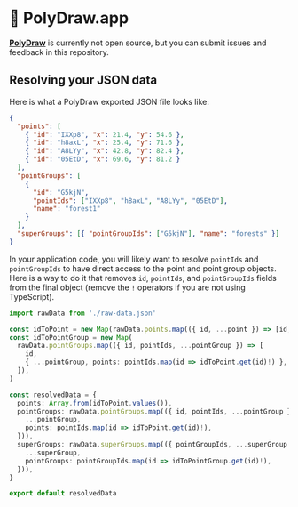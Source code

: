 # 🔺 PolyDraw.app

[**PolyDraw**](https://polydraw.app) is currently not open source, but you can submit issues and feedback in this repository.

## Resolving your JSON data

Here is what a PolyDraw exported JSON file looks like:

```json
{
  "points": [
    { "id": "IXXp8", "x": 21.4, "y": 54.6 },
    { "id": "h8axL", "x": 25.4, "y": 71.6 },
    { "id": "A8LYy", "x": 42.8, "y": 82.4 },
    { "id": "05EtD", "x": 69.6, "y": 81.2 }
  ],
  "pointGroups": [
    {
      "id": "G5kjN",
      "pointIds": ["IXXp8", "h8axL", "A8LYy", "05EtD"],
      "name": "forest1"
    }
  ],
  "superGroups": [{ "pointGroupIds": ["G5kjN"], "name": "forests" }]
}
```

In your application code, you will likely want to resolve `pointIds` and `pointGroupIds` to have direct access to the point and point group objects. Here is a way to do it that removes `id`, `pointIds`, and `pointGroupIds` fields from the final object (remove the `!` operators if you are not using TypeScript).

```ts
import rawData from './raw-data.json'

const idToPoint = new Map(rawData.points.map(({ id, ...point }) => [id, point]))
const idToPointGroup = new Map(
  rawData.pointGroups.map(({ id, pointIds, ...pointGroup }) => [
    id,
    { ...pointGroup, points: pointIds.map(id => idToPoint.get(id)!) },
  ]),
)

const resolvedData = {
  points: Array.from(idToPoint.values()),
  pointGroups: rawData.pointGroups.map(({ id, pointIds, ...pointGroup }) => ({
    ...pointGroup,
    points: pointIds.map(id => idToPoint.get(id)!),
  })),
  superGroups: rawData.superGroups.map(({ pointGroupIds, ...superGroup }) => ({
    ...superGroup,
    pointGroups: pointGroupIds.map(id => idToPointGroup.get(id)!),
  })),
}

export default resolvedData
```

